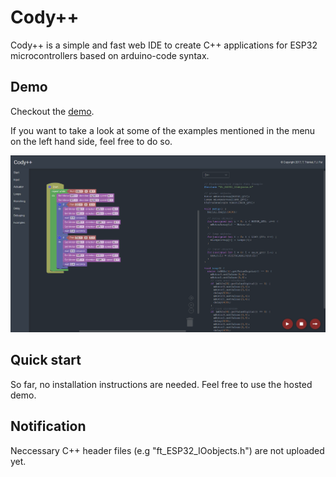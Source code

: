 # Cody++

Cody++ is a simple and fast web IDE to create C++ applications for ESP32 microcontrollers based on arduino-code syntax.  

## Demo

Checkout the [demo](http://www.hit.hs-karlsruhe.de/hit%2Dinfo/info%2Dws17/Fischertechnik-Software-HMI/data/webIDEwebversion-1.0/index.html).

If you want to take a look at some of the examples mentioned in the menu on the left hand side, feel free to do so.

![alt text](./demo.png)

## Quick start

So far, no installation instructions are needed. Feel free to use the hosted demo. 

## Notification

Neccessary C++ header files (e.g "ft_ESP32_IOobjects.h") are not uploaded yet. 
